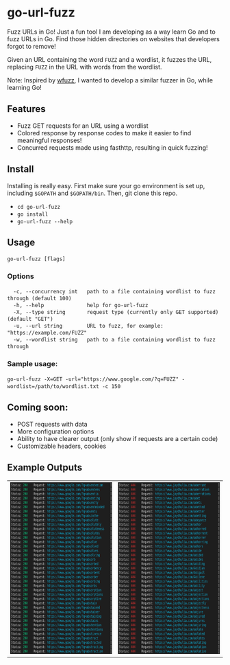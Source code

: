 # go-url-fuzz
Fuzz URLs in Go! Just a fun tool I am developing as a way learn Go and to fuzz URLs in Go. Find those hidden directories on websites that developers forgot to remove! 

Given an URL containing the word `FUZZ` and a wordlist, it fuzzes the URL, replacing `FUZZ` in the URL with words from the wordlist.

Note: Inspired by [wfuzz](https://github.com/xmendez/wfuzz), I wanted to develop a similar fuzzer in Go, while learning Go!

## Features
  - Fuzz GET requests for an URL using a wordlist
  - Colored response by response codes to make it easier to find meaningful responses!
  - Concurred requests made using fasthttp, resulting in quick fuzzing!

## Install
Installing is really easy. First make sure your go environment is set up, including `$GOPATH` and `$GOPATH/bin`. Then, git clone this repo. 
- `cd go-url-fuzz`
- `go install`
- `go-url-fuzz --help`

## Usage
```
go-url-fuzz [flags]
```

### Options

```
  -c, --concurrency int   path to a file containing wordlist to fuzz through (default 100)
  -h, --help              help for go-url-fuzz
  -X, --type string       request type (currently only GET supported) (default "GET")
  -u, --url string        URL to fuzz, for example: "https://example.com/FUZZ" 
  -w, --wordlist string   path to a file containing wordlist to fuzz through
```

### Sample usage:
`go-url-fuzz -X=GET -url="https://www.google.com/?q=FUZZ" -wordlist=/path/to/wordlist.txt -c 150`


## Coming soon:
  - POST requests with data
  - More configuration options
  - Ability to have clearer output (only show if requests are a certain code)
  - Customizable headers, cookies
  
## Example Outputs
<table>
<tr>
  <th> <img src="https://github.com/jaydhulia/go-url-fuzz/blob/master/images/200.png" width="100%" height="400"> </th>
  <th> <img src="https://github.com/jaydhulia/go-url-fuzz/blob/master/images/404.png" width="100%" height="400"> </th>
</tr>
</table>
  
